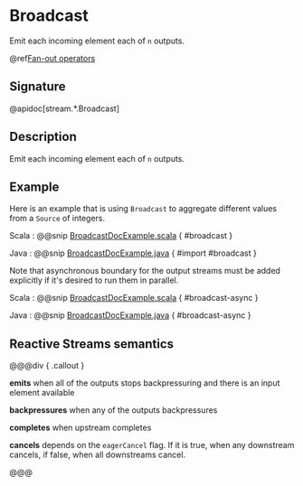# Broadcast

Emit each incoming element each of `n` outputs.

@ref[Fan-out operators](index.md#fan-out-operators)

## Signature

@apidoc[stream.*.Broadcast]

## Description

Emit each incoming element each of `n` outputs.

## Example

Here is an example that is using `Broadcast` to aggregate different values from a `Source` of integers.

Scala
:   @@snip [BroadcastDocExample.scala](/akka-docs/src/test/scala/docs/stream/operators/BroadcastDocExample.scala) { #broadcast }

Java
:   @@snip [BroadcastDocExample.java](/akka-docs/src/test/java/jdocs/stream/operators/BroadcastDocExample.java) { #import #broadcast }

Note that asynchronous boundary for the output streams must be added explicitly if it's desired to run them in parallel.

Scala
:   @@snip [BroadcastDocExample.scala](/akka-docs/src/test/scala/docs/stream/operators/BroadcastDocExample.scala) { #broadcast-async }

Java
:   @@snip [BroadcastDocExample.java](/akka-docs/src/test/java/jdocs/stream/operators/BroadcastDocExample.java) { #broadcast-async }

 

## Reactive Streams semantics

@@@div { .callout }

**emits** when all of the outputs stops backpressuring and there is an input element available

**backpressures** when any of the outputs backpressures

**completes** when upstream completes

**cancels** depends on the `eagerCancel` flag. If it is true, when any downstream cancels, if false, when all downstreams cancel.

@@@


